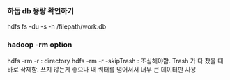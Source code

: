### 하둡  db 용량 확인하기

hdfs fs -du -s -h /filepath/work.db


### hadoop -rm option
hdfs -rm -r : directory
hdfs -rm -r -skipTrash :  조심해야함. Trash 가 다 찼을 때 바로 삭제함. 쓰지 않는게 좋으나 내 쿼터를 넘어서서 너무 큰 데이터만 사용


